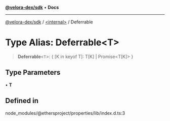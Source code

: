 [**@velora-dex/sdk**](../../README.md) • **Docs**

***

[@velora-dex/sdk](../../globals.md) / [\<internal\>](../README.md) / Deferrable

# Type Alias: Deferrable\<T\>

> **Deferrable**\<`T`\>: \{ \[K in keyof T\]: T\[K\] \| Promise\<T\[K\]\> \}

## Type Parameters

• **T**

## Defined in

node\_modules/@ethersproject/properties/lib/index.d.ts:3

